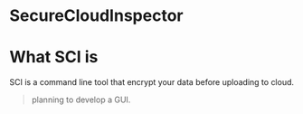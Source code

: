 # SecureCloudInspector

# What SCI is

SCI is a command line tool that encrypt your data before uploading to cloud.

> planning to develop a GUI.